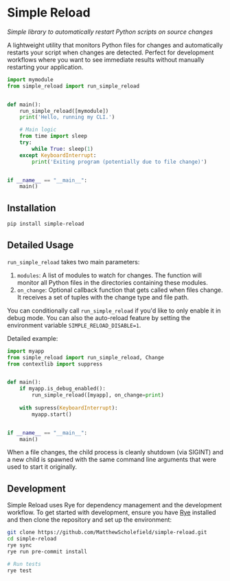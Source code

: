 # Simple Reload

*Simple library to automatically restart Python scripts on source changes*

A lightweight utility that monitors Python files for changes and automatically restarts your script when changes are detected. Perfect for development workflows where you want to see immediate results without manually restarting your application.

```python
import mymodule
from simple_reload import run_simple_reload


def main():
    run_simple_reload([mymodule])
    print('Hello, running my CLI.')

    # Main logic
    from time import sleep
    try:
        while True: sleep(1)
    except KeyboardInterrupt:
        print('Exiting program (potentially due to file change)')


if __name__ == "__main__":
    main()
```

## Installation

```bash
pip install simple-reload
```

## Detailed Usage

`run_simple_reload` takes two main parameters:

1. `modules`: A list of modules to watch for changes. The function will monitor all Python files in the directories containing these modules.
2. `on_change`: Optional callback function that gets called when files change. It receives a set of tuples with the change type and file path.

You can conditionally call `run_simple_reload` if you'd like to only enable it in debug mode. You can also the auto-reload feature by setting the environment variable `SIMPLE_RELOAD_DISABLE=1`.

Detailed example:

```python
import myapp
from simple_reload import run_simple_reload, Change
from contextlib import suppress


def main():
    if myapp.is_debug_enabled():
        run_simple_reload([myapp], on_change=print)
    
    with supress(KeyboardInterrupt):
        myapp.start()


if __name__ == "__main__":
    main()
```

When a file changes, the child process is cleanly shutdown (via SIGINT) and a new child is spawned with the same command line arguments that were used to start it originally.

## Development

Simple Reload uses Rye for dependency management and the development workflow. To get started with development, ensure you have [Rye](https://github.com/astral-sh/rye) installed and then clone the repository and set up the environment:

```sh
git clone https://github.com/MatthewScholefield/simple-reload.git
cd simple-reload
rye sync
rye run pre-commit install

# Run tests
rye test
```
